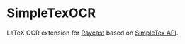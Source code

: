 # SimpleTexOCR

LaTeX OCR extension for [Raycast](https://www.raycast.com/) based on [SimpleTex API](https://simpletex.cn/).

